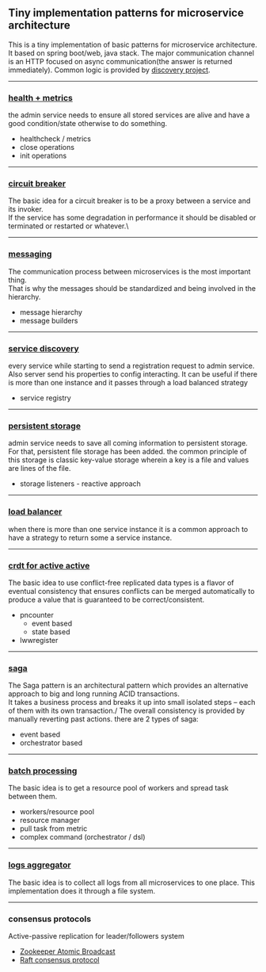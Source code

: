 ## Tiny implementation patterns for microservice architecture
This is a tiny implementation of basic patterns for microservice architecture.
It based on spring boot/web, java stack.
The major communication channel is an HTTP focused on async communication(the answer is returned immediately).
Common logic is provided by [discovery project](/discovery).

---

### [health + metrics](discovery/README.md#health-metrics)
the admin service needs to ensure all stored services are alive and have a good condition/state otherwise to do something.
- healthcheck / metrics
- close operations
- init operations

--- 

### [circuit breaker](discovery/README.md#circuit-breaker)    
The basic idea for a circuit breaker is to be a proxy between a service and its invoker.\
If the service has some degradation in performance it should be disabled or terminated or restarted or whatever.\

---

### [messaging](messages/README.md)
The communication process between microservices is the most important thing.\
That is why the messages should be standardized and being involved in the hierarchy.

- message hierarchy
- message builders 
---
### [service discovery](discovery/README.md#service-discovery)
every service while starting to send a registration request to admin service. Also server send his properties to config interacting.
It can be useful if there is more than one instance and it passes through a load balanced strategy   
- service registry
---   
### [persistent storage](discovery/README.md#persistence-storage)
admin service needs to save all coming information to persistent storage. For that, persistent file storage has been added.
the common principle of this storage is classic key-value storage wherein a key is a file and values are lines of the file.
  - storage listeners - reactive approach
---

### [load balancer](discovery/README.md#load-balancer)
when there is more than one service instance it is a common approach to have a strategy to return some a service instance.

---
### [crdt for active active](crdt-service/README.md)
The basic idea to use conflict-free replicated data types is a flavor of eventual consistency that ensures 
conflicts can be merged automatically to produce a value that is guaranteed to be correct/consistent.

- pncounter
  - event based
  - state based
- lwwregister
---

### [saga](saga-services/README.md)
The Saga pattern is an architectural pattern which provides an alternative approach to big and long running ACID transactions.\
It takes a business process and breaks it up into small isolated steps – each of them with its own transaction./
The overall consistency is provided by manually reverting past actions.
there are 2 types of saga:
- event based
- orchestrator based
---

### [batch processing](batch-processing/README.md) 
The basic idea is to get a resource pool of workers and spread task between them.
- workers/resource pool
- resource manager
- pull task from metric
- complex command (orchestrator / dsl)
---

### [logs aggregator](log-aggregator-service/README.md)
The basic idea is to collect all logs from all microservices to one place. 
This implementation does it through a file system.

---

### consensus protocols
Active-passive replication for leader/followers system
- [Zookeeper Atomic Broadcast](zab/README.md)
- [Raft consensus protocol](raft/README.md)

